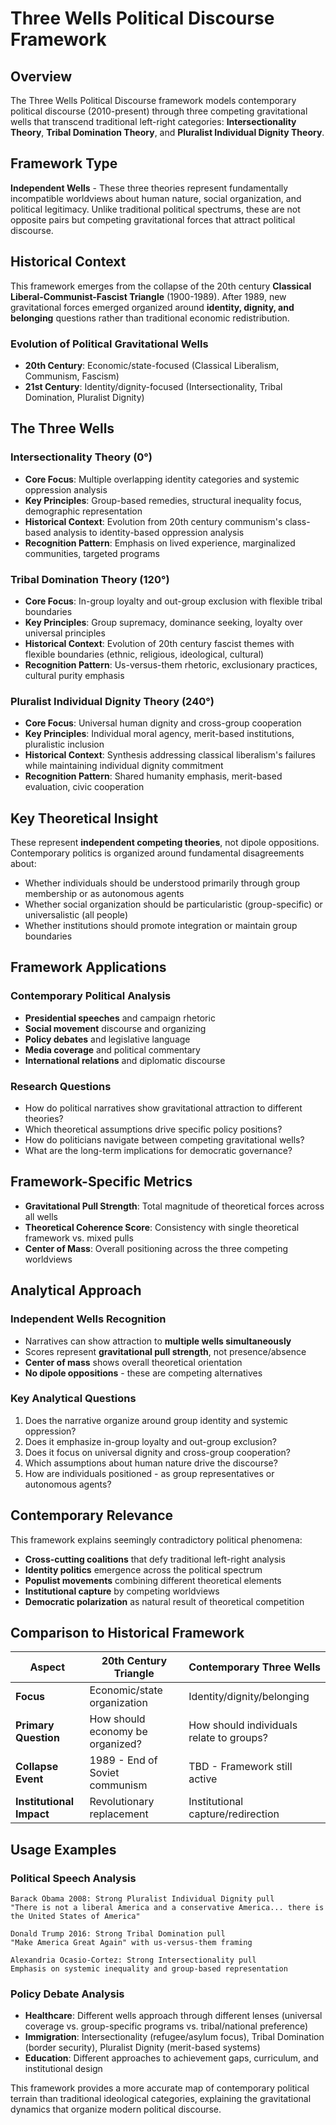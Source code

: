 # Three Wells Political Discourse Framework

## Overview

The Three Wells Political Discourse framework models contemporary political discourse (2010-present) through three competing gravitational wells that transcend traditional left-right categories: **Intersectionality Theory**, **Tribal Domination Theory**, and **Pluralist Individual Dignity Theory**.

## Framework Type

**Independent Wells** - These three theories represent fundamentally incompatible worldviews about human nature, social organization, and political legitimacy. Unlike traditional political spectrums, these are not opposite pairs but competing gravitational forces that attract political discourse.

## Historical Context

This framework emerges from the collapse of the 20th century **Classical Liberal-Communist-Fascist Triangle** (1900-1989). After 1989, new gravitational forces emerged organized around **identity, dignity, and belonging** questions rather than traditional economic redistribution.

### Evolution of Political Gravitational Wells
- **20th Century**: Economic/state-focused (Classical Liberalism, Communism, Fascism)
- **21st Century**: Identity/dignity-focused (Intersectionality, Tribal Domination, Pluralist Dignity)

## The Three Wells

### Intersectionality Theory (0°)
- **Core Focus**: Multiple overlapping identity categories and systemic oppression analysis
- **Key Principles**: Group-based remedies, structural inequality focus, demographic representation
- **Historical Context**: Evolution from 20th century communism's class-based analysis to identity-based oppression analysis
- **Recognition Pattern**: Emphasis on lived experience, marginalized communities, targeted programs

### Tribal Domination Theory (120°)
- **Core Focus**: In-group loyalty and out-group exclusion with flexible tribal boundaries
- **Key Principles**: Group supremacy, dominance seeking, loyalty over universal principles
- **Historical Context**: Evolution of 20th century fascist themes with flexible boundaries (ethnic, religious, ideological, cultural)
- **Recognition Pattern**: Us-versus-them rhetoric, exclusionary practices, cultural purity emphasis

### Pluralist Individual Dignity Theory (240°)
- **Core Focus**: Universal human dignity and cross-group cooperation
- **Key Principles**: Individual moral agency, merit-based institutions, pluralistic inclusion
- **Historical Context**: Synthesis addressing classical liberalism's failures while maintaining individual dignity commitment
- **Recognition Pattern**: Shared humanity emphasis, merit-based evaluation, civic cooperation

## Key Theoretical Insight

These represent **independent competing theories**, not dipole oppositions. Contemporary politics is organized around fundamental disagreements about:
- Whether individuals should be understood primarily through group membership or as autonomous agents
- Whether social organization should be particularistic (group-specific) or universalistic (all people)
- Whether institutions should promote integration or maintain group boundaries

## Framework Applications

### Contemporary Political Analysis
- **Presidential speeches** and campaign rhetoric
- **Social movement** discourse and organizing
- **Policy debates** and legislative language
- **Media coverage** and political commentary
- **International relations** and diplomatic discourse

### Research Questions
- How do political narratives show gravitational attraction to different theories?
- Which theoretical assumptions drive specific policy positions?
- How do politicians navigate between competing gravitational wells?
- What are the long-term implications for democratic governance?

## Framework-Specific Metrics

- **Gravitational Pull Strength**: Total magnitude of theoretical forces across all wells
- **Theoretical Coherence Score**: Consistency with single theoretical framework vs. mixed pulls
- **Center of Mass**: Overall positioning across the three competing worldviews

## Analytical Approach

### Independent Wells Recognition
- Narratives can show attraction to **multiple wells simultaneously**
- Scores represent **gravitational pull strength**, not presence/absence
- **Center of mass** shows overall theoretical orientation
- **No dipole oppositions** - these are competing alternatives

### Key Analytical Questions
1. Does the narrative organize around group identity and systemic oppression?
2. Does it emphasize in-group loyalty and out-group exclusion?
3. Does it focus on universal dignity and cross-group cooperation?
4. Which assumptions about human nature drive the discourse?
5. How are individuals positioned - as group representatives or autonomous agents?

## Contemporary Relevance

This framework explains seemingly contradictory political phenomena:
- **Cross-cutting coalitions** that defy traditional left-right analysis
- **Identity politics** emergence across the political spectrum
- **Populist movements** combining different theoretical elements
- **Institutional capture** by competing worldviews
- **Democratic polarization** as natural result of theoretical competition

## Comparison to Historical Framework

| Aspect | 20th Century Triangle | Contemporary Three Wells |
|--------|----------------------|---------------------------|
| **Focus** | Economic/state organization | Identity/dignity/belonging |
| **Primary Question** | How should economy be organized? | How should individuals relate to groups? |
| **Collapse Event** | 1989 - End of Soviet communism | TBD - Framework still active |
| **Institutional Impact** | Revolutionary replacement | Institutional capture/redirection |

## Usage Examples

### Political Speech Analysis
```
Barack Obama 2008: Strong Pluralist Individual Dignity pull
"There is not a liberal America and a conservative America... there is the United States of America"

Donald Trump 2016: Strong Tribal Domination pull  
"Make America Great Again" with us-versus-them framing

Alexandria Ocasio-Cortez: Strong Intersectionality pull
Emphasis on systemic inequality and group-based representation
```

### Policy Debate Analysis
- **Healthcare**: Different wells approach through different lenses (universal coverage vs. group-specific programs vs. tribal/national preference)
- **Immigration**: Intersectionality (refugee/asylum focus), Tribal Domination (border security), Pluralist Dignity (merit-based systems)
- **Education**: Different approaches to achievement gaps, curriculum, and institutional design

This framework provides a more accurate map of contemporary political terrain than traditional ideological categories, explaining the gravitational dynamics that organize modern political discourse. 